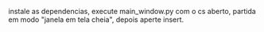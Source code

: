 instale as dependencias, execute main_window.py com o cs aberto, partida em modo "janela em tela cheia", depois aperte insert.
